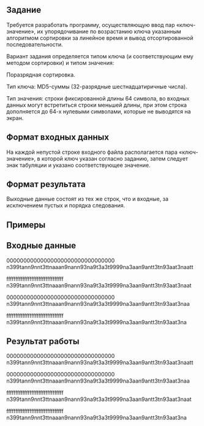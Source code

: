 ## Задание

Требуется разработать программу, осуществляющую ввод пар «ключ-значение», их упорядочивание по возрастанию ключа указанным алгоритмом сортировки за линейное время и вывод отсортированной последовательности.

Вариант задания определяется типом ключа (и соответствующим ему методом сортировки) и типом значения:

Поразрядная сортировка.

Тип ключа: MD5-суммы (32-разрядные шестнадцатиричные числа).

Тип значения: строки фиксированной длины 64 символа, во входных данных могут встретиться строки меньшей длины, при этом строка дополняется до 64-х нулевыми символами, которые не выводятся на экран.

## Формат входных данных
На каждой непустой строке входного файла располагается пара «ключ-значение», в которой ключ указан согласно заданию, затем следует знак табуляции и указано соответствующее значение.

## Формат результата

Выходные данные состоят из тех же строк, что и входные, за исключением пустых и порядка следования.

## Примеры

## Входные данные

00000000000000000000000000000000  n399tann9nnt3ttnaaan9nann93na9t3a3t9999na3aan9antt3tn93aat3naatt

ffffffffffffffffffffffffffffffff  n399tann9nnt3ttnaaan9nann93na9t3a3t9999na3aan9antt3tn93aat3naat

00000000000000000000000000000000  n399tann9nnt3ttnaaan9nann93na9t3a3t9999na3aan9antt3tn93aat3naa

ffffffffffffffffffffffffffffffff  n399tann9nnt3ttnaaan9nann93na9t3a3t9999na3aan9antt3tn93aat3na

## Результат работы

00000000000000000000000000000000 n399tann9nnt3ttnaaan9nann93na9t3a3t9999na3aan9antt3tn93aat3naatt

00000000000000000000000000000000  n399tann9nnt3ttnaaan9nann93na9t3a3t9999na3aan9antt3tn93aat3naa

ffffffffffffffffffffffffffffffff  n399tann9nnt3ttnaaan9nann93na9t3a3t9999na3aan9antt3tn93aat3naat

ffffffffffffffffffffffffffffffff  n399tann9nnt3ttnaaan9nann93na9t3a3t9999na3aan9antt3tn93aat3na

